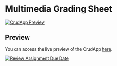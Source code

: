 # Multimedia Grading Sheet

[![CrudApp Preview](https://img.shields.io/badge/Preview-Firebase%20Deployment-orange?style=for-the-badge&logo=firebase)](https://appdev-crud-app.web.app/)

## Preview

You can access the live preview of the CrudApp [here](https://appdev-crud-app.web.app/).

[![Review Assignment Due Date](https://classroom.github.com/assets/deadline-readme-button-24ddc0f5d75046c5622901739e7c5dd533143b0c8e959d652212380cedb1ea36.svg)](https://classroom.github.com/a/kVz3ab7T)
